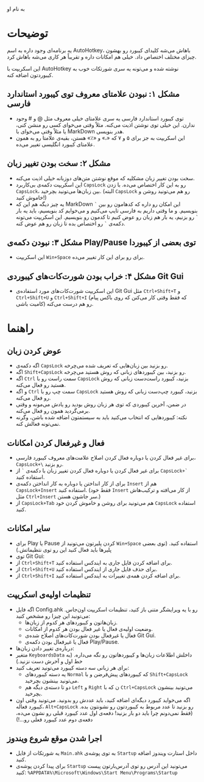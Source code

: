 به نام او

# توضیحات

یه برنامه‌ای وجود داره به اسم AutoHotkey، باهاش می‌شه کلیدای کیبورد رو بهشون چیزای مختلف اختصاص داد. خیلی هم امکانات داره و تقریباً هر کاری می‌شه باهاش کرد.

این اسکریپت با AutoHotkey نوشته شده و می‌تونه یه سری شورتکات خوب به کیبوردتون اضافه کنه.

## مشکل ۱: نبودن علامتای معروف توی کیبورد استاندارد فارسی

- توی کیبورد استاندارد فارسی یه سری علامتای خیلی معروف مثل @ و # وجود ندارن. این خیلی توی نوشتن اذیت می‌کنه. مثلاً وقتی می‌خوای کسی رو منشن کنی، یا مثلاً وقتی می‌خوای با MarkDown هدر بنویسی.
- این اسکریپت به جز برای ۵ و ۷ که «،» و «٪» هستن، بقیه‌ی علامتا رو به همون علامتای کیبورد انگلیسی  تغییر می‌ده.

## مشکل ۲: سخت بودن تغییر زبان

- سخت بودن تغییر زبان مشکلیه که موقع نوشتن متن‌های دوزبانه خیلی اذیت می‌کنه.
- این اسکریپت دکمه‌ی بی‌کاربرد `CapsLock` رو به این کار اختصاص می‌ده. با زدن `CapsLock`، بین زبان‌ها می‌تونید بچرخید. (البته `CapsLock` رو هم می‌تونید روشن و خاموش کنید!)
- یه چیز دیگه هم این که MarkDown این امکان رو داره که کد‌هامون رو بین `` ` `` بنویسیم. و ما وقتی داریم به فارسی تایپ می‌کنیم و می‌خوایم کد بنویسیم، باید یه بار `` ` `` رو بزنیم، یه بار هم زبان رو عوض کنیم تا کدمون رو بنویسیم. این اسکریپت می‌تونه دکمه‌ی `` ` `` رو اختصاص بده تا زبان رو هم عوض کنه.

## مشکل ۳: نبودن دکمه‌ی Play/Pause توی بعضی از کیبوردا

- این اسکریپت `Win+Space` برای رو برای این کار تغییر می‌ده.

## مشکل ۴: خراب بودن شورت‌کات‌های کیبوردی Git Gui

- این اسکریپت شورت‌کات‌های مورد استفاده‌ی Git Gui مثل `Ctrl+Shift+T` و `Ctrl+Shift+U` و `Ctrl+Shift+I` (که فقط وقتی کار می‌کنن که روی باکس پیام کامیت باشی) رو هم درست می‌کنه.

# راهنما

## عوض کردن زبان

- اگه دکمه‌ی `CapsLock` رو بزنید بین زبان‌هایی که تعریف شده می‌چرخه.
- اگه `Shift+CapsLock` رو بزنید، بین کیبورد‌های زبانی که روش هستید می‌چرخه.
- اگه `Ctrl` سمت راست رو با `CapsLock` بزنید، کیبورد راست‌دست زبانی که روش هستید رو فعال می‌کنه.
- و اگه `Ctrl` سمت چپ رو با `CapsLock` بزنید، کیبورد چپ‌دست زبانی که روش هستید رو فعال می‌کنه.
- در ضمن، آخرین کیبوردی که توی هر زبان روش بودید رو یادش می‌مونه و وقتی برمی‌گردید همون رو فعال می‌کنه.
- نکته: کیبورد‌هایی که انتخاب می‌کنید باید به سیستمتون اضافه شده باشن، وگرنه نمی‌تونه فعالش کنه.

## فعال و غیرفعال کردن امکانات

- برای غیر فعال کردن یا دوباره فعال کردن اصلاح علامت‌های معروف کیبورد فارسی، `CapsLock+\` رو بزنید.
- برای غیر فعال کردن یا دوباره فعال کردن تغییر زبان با دکمه‌ی `` ` `` از ``CapsLock+`‎ `` استفاده کنید.
- برای از کار انداختن یا دوباره به کار انداختن دکمه‌ی `Insert` هم از `CapsLock+Insert` استفاده کنید. (فقط خود `Insert` از کار می‌افته و ترکیب‌هاش مثل `Ctrl+Insert` سر جاشون هستن.)
- از `CapsLock+Tab` هم می‌تونید برای روشن و خاموش کردن خود `CapsLock` استفاده کنید.

## سایر امکانات

- برای Play یا Pause کردن پلیرتون می‌تونید از `Win+Space` استفاده کنید. (توی بعضی پلیر‌ها باید فعال کنید این رو توی نتظیماتش.)
- توی Git Gui:
- از `Ctrl+Shift+T` برای اضافه کردن فایل جاری به ایندکس استفاده کنید.
- از `Ctrl+Shift+U` برای حذف فایل جاری از ایندکس استفاده کنید.
- از `Ctrl+Shift+I` برای اضافه کردن همه‌ی تغییرات به ایندکس استفاده کنید.

## تنظیمات اولیه‌ی اسکریپت

- اگه فایل Config.ahk رو با یه ویرایشگر متنی باز کنید، تنظیمات اسکریپت اون‌جاس. می‌تونید این چیزا رو مشخص کنید:
    - زبان‌هاتون و کیبورد‌های هر کدوم از زبان‌ها.
    - وضعیت اولیه‌ی فعال یا غیر فعال بودن هر کدوم از امکانات.
    - فعال یا غیرفعال بودن شورت‌کات‌های اصلاح شده‌ی Git Gui.
    - فعال یا غیرفعال بودن دکمه‌ی Play/Pause.
- درباره‌ی تغییر دادن زبان‌ها:
- متغیر `KeyboardsData` داخلش اطلاعات زبان‌ها و کیبورد‌هاتون رو نگه می‌داره. (به خط اول و آخرش دست نزنید.)
- برای هر زبانی سه دسته کیبورد می‌تونید تعریف کنید:
    - یه دسته کیبورد‌های `Normal` که کیبورد‌های پیش‌فرضن و با `Shift+CapsLock` می‌تونید بینشون بچرخید.
    - دو تا دسته‌ی دیگه هم `Left` و `Right` ن که با `Ctrl+CapsLock` می‌تونید بینشون بچرخید.
- اگه می‌خواید کیبورد دیگه‌ای اضافه کنید، باید عددش رو بدونید. می‌تونید وقتی اون کیبورد فعاله، `Alt+CapsLock` رو بزنید تا عدد مربوط به کیبوردتون رو نشونتون بده. (فقط نمی‌دونم چرا باید دو بار بزنید! دفعه‌ی اول عدد کیبورد قبلی رو نشون می‌ده، دفعه‌ی دوم عدد کیبورد فعلی رو...!)

## اجرا شدن موقع شروع ویندوز

-  یه شورتکات از فایل `Main.ahk` به توی پوشه‌ی `Startup` داخل استارت ویندوز اضافه کنید.
-  برای پیدا کردن پوشه‌ی `Startup` می‌تونید این آدرس رو توی آدرس‌بارتون پیست کنید: `%APPDATA%\Microsoft\Windows\Start Menu\Programs\Startup`